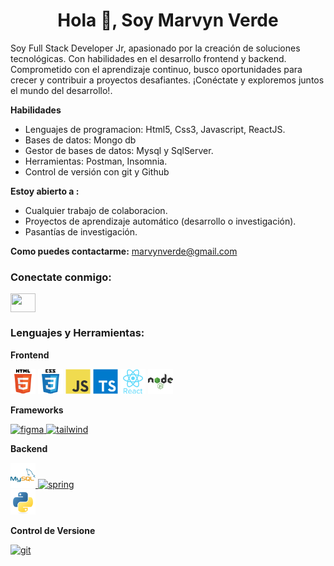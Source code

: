 <h1 align="center">Hola 👋, Soy Marvyn Verde</h1>

<p align="left-aligned">
  Soy Full Stack Developer Jr, apasionado por la creación de soluciones tecnológicas. Con habilidades en el desarrollo frontend y backend. Comprometido con el aprendizaje continuo, busco oportunidades para crecer y contribuir a proyectos desafiantes. ¡Conéctate y exploremos juntos el mundo del desarrollo!.
</p>


**Habilidades**


<ul>
  <li>Lenguajes de programacion: Html5, Css3, Javascript, ReactJS.</li>
  <li>Bases de datos: Mongo db</li>
  <li>Gestor de bases de datos: Mysql y SqlServer.</li>
  <li>Herramientas: Postman, Insomnia.</li>
  <li>Control de versión con git y Github </li>
</ul>


**Estoy abierto a :**


<ul>
  <li>Cualquier trabajo de colaboracion.</li>
  <li>Proyectos de aprendizaje automático (desarrollo o investigación).</li>
  <li>Pasantías de investigación.</li>
</ul>


**Como puedes contactarme:** marvynverde@gmail.com


<h3 align="left">Conectate conmigo:</h3>
<p align="left">
<a href="https://www.linkedin.com/in/rmarvynverdeallauca/" target="blank"><img align="center" src="https://raw.githubusercontent.com/rahuldkjain/github-profile-readme-generator/master/src/images/icons/Social/linked-in-alt.svg" alt="" height="30" width="40" /></a>
</p>


<h3 align="left">Lenguajes y Herramientas:</h3>


**Frontend**

<a href="https://www.w3.org/html/" target="_blank" rel="noreferrer"> <img src="https://raw.githubusercontent.com/devicons/devicon/master/icons/html5/html5-original-wordmark.svg" alt="html5" width="40" height="40"/></a>
<a href="" target="_blank" rel="noreferrer"> <img src="https://raw.githubusercontent.com/devicons/devicon/master/icons/css3/css3-original-wordmark.svg" alt="css3" width="40" height="40"/></a>
<a href="https://developer.mozilla.org/en-US/docs/Web/JavaScript" target="_blank" rel="noreferrer"> <img src="https://raw.githubusercontent.com/devicons/devicon/master/icons/javascript/javascript-original.svg" alt="javascript" width="40" height="40"/></a>
<a href="https://www.typescriptlang.org/" target="_blank" rel="noreferrer"> <img src="https://raw.githubusercontent.com/devicons/devicon/master/icons/typescript/typescript-original.svg" alt="typescript" width="40" height="40"/></a>
<a href="https://reactjs.org/" target="_blank" rel="noreferrer"> <img src="https://raw.githubusercontent.com/devicons/devicon/master/icons/react/react-original-wordmark.svg" alt="react" width="40" height="40"/></a>
<a href="https://nodejs.org" target="_blank" rel="noreferrer"><img src="https://raw.githubusercontent.com/devicons/devicon/master/icons/nodejs/nodejs-original-wordmark.svg" alt="nodejs" width="40" height="40"/> </a>



**Frameworks**


<a href="https://www.figma.com/" target="_blank" rel="noreferrer"> <img src="https://www.vectorlogo.zone/logos/figma/figma-icon.svg" alt="figma" width="40" height="40"/> </a>
<a href="https://tailwindcss.com/" target="_blank" rel="noreferrer"> <img src="https://www.vectorlogo.zone/logos/tailwindcss/tailwindcss-icon.svg" alt="tailwind" width="40" height="40"/></a> 

**Backend**


<a href="https://www.mysql.com/" target="_blank" rel="noreferrer"> <img src="https://raw.githubusercontent.com/devicons/devicon/master/icons/mysql/mysql-original-wordmark.svg" alt="mysql" width="40" height="40"/> </a> 
<a href="https://spring.io/" target="_blank" rel="noreferrer"> <img src="https://www.vectorlogo.zone/logos/springio/springio-icon.svg" alt="spring" width="40" height="40"/> </a>  
<a href="https://www.python.org" target="_blank" rel="noreferrer"> <img src="https://raw.githubusercontent.com/devicons/devicon/master/icons/python/python-original.svg" alt="python" width="40" height="40"/> </a>

**Control de Versione**

<a href="https://git-scm.com/" target="_blank" rel="noreferrer"> <img src="https://www.vectorlogo.zone/logos/git-scm/git-scm-icon.svg" alt="git" width="40" height="40"/> </a>

